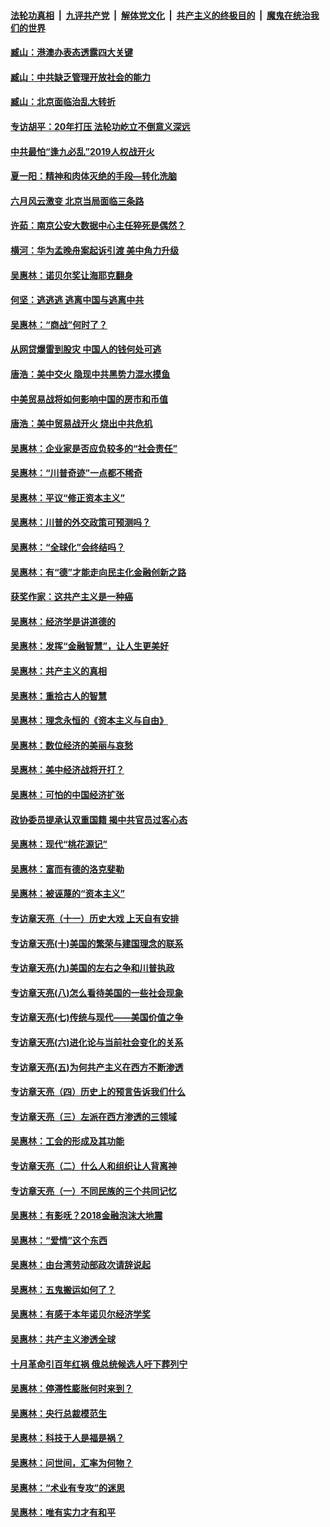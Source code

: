 ####  [法轮功真相](../../../../basic/blob/master/README.md?t=08262326) &nbsp;|&nbsp; [九评共产党](../../../../9ping.md/blob/master/README.md?t=08262326) &nbsp;|&nbsp; [解体党文化](../../../../jtdwh.md/blob/master/README.md?t=08262326)  &nbsp;|&nbsp; [共产主义的终极目的](../../../../gczydzjmd.md/blob/master/README.md?t=08262326) &nbsp;|&nbsp; [魔鬼在统治我们的世界](../../../../mgztzwmdsj.md/blob/master/README.md?t=08262326) 

#### [臧山：港澳办表态透露四大关键](../pages/nsc423/n11421628.md?t=08262326) 

#### [臧山：中共缺乏管理开放社会的能力](../pages/nsc423/n11407457.md?t=08262326) 

#### [臧山：北京面临治乱大转折](../pages/nsc423/n11406895.md?t=08262326) 

#### [专访胡平：20年打压 法轮功屹立不倒意义深远](../pages/nsc423/n11398800.md?t=08262326) 

#### [中共最怕“逢九必乱”2019人权战开火](../pages/nsc423/n11385248.md?t=08262326) 

#### [夏一阳：精神和肉体灭绝的手段—转化洗脑](../pages/nsc423/n11368250.md?t=08262326) 

#### [六月风云激变 北京当局面临三条路](../pages/nsc423/n11313668.md?t=08262326) 

#### [许茹：南京公安大数据中心主任猝死是偶然？](../pages/nsc423/n11064744.md?t=08262326) 

#### [横河：华为孟晚舟案起诉引渡 美中角力升级](../pages/nsc423/n11027230.md?t=08262326) 

#### [吴惠林：诺贝尔奖让海耶克翻身](../pages/nsc423/n10890049.md?t=08262326) 

#### [何坚：逃逃逃 逃离中国与逃离中共](../pages/nsc423/n10592891.md?t=08262326) 

#### [吴惠林：“商战”何时了？](../pages/nsc423/n10573558.md?t=08262326) 

#### [从网贷爆雷到股灾 中国人的钱何处可逃](../pages/nsc423/n10572800.md?t=08262326) 

#### [唐浩：美中交火 隐现中共黑势力混水摸鱼](../pages/nsc423/n10544040.md?t=08262326) 

#### [中美贸易战将如何影响中国的房市和币值](../pages/nsc423/n10543697.md?t=08262326) 

#### [唐浩：美中贸易战开火 烧出中共危机](../pages/nsc423/n10540126.md?t=08262326) 

#### [吴惠林：企业家是否应负较多的“社会责任”](../pages/nsc423/n10535022.md?t=08262326) 

#### [吴惠林：“川普奇迹”一点都不稀奇](../pages/nsc423/n10512808.md?t=08262326) 

#### [吴惠林：平议“修正资本主义”](../pages/nsc423/n10495724.md?t=08262326) 

#### [吴惠林：川普的外交政策可预测吗？](../pages/nsc423/n10462387.md?t=08262326) 

#### [吴惠林：“全球化”会终结吗？](../pages/nsc423/n10452838.md?t=08262326) 

#### [吴惠林：有“德”才能走向民主化金融创新之路](../pages/nsc423/n10432292.md?t=08262326) 

#### [获奖作家：这共产主义是一种癌](../pages/nsc423/n10431541.md?t=08262326) 

#### [吴惠林：经济学是讲道德的](../pages/nsc423/n10398014.md?t=08262326) 

#### [吴惠林：发挥“金融智慧”，让人生更美好](../pages/nsc423/n10375019.md?t=08262326) 

#### [吴惠林：共产主义的真相](../pages/nsc423/n10351394.md?t=08262326) 

#### [吴惠林：重拾古人的智慧](../pages/nsc423/n10337691.md?t=08262326) 

#### [吴惠林：理念永恒的《资本主义与自由》](../pages/nsc423/n10316274.md?t=08262326) 

#### [吴惠林：数位经济的美丽与哀愁](../pages/nsc423/n10292946.md?t=08262326) 

#### [吴惠林：美中经济战将开打？](../pages/nsc423/n10258825.md?t=08262326) 

#### [吴惠林：可怕的中国经济扩张](../pages/nsc423/n10219147.md?t=08262326) 

#### [政协委员提承认双重国籍 揭中共官员过客心态](../pages/nsc423/n10208809.md?t=08262326) 

#### [吴惠林：现代“桃花源记”](../pages/nsc423/n10185234.md?t=08262326) 

#### [吴惠林：富而有德的洛克斐勒](../pages/nsc423/n10142264.md?t=08262326) 

#### [吴惠林：被诬蔑的“资本主义”](../pages/nsc423/n10124816.md?t=08262326) 

#### [专访章天亮（十一）历史大戏 上天自有安排](../pages/nsc423/n10094905.md?t=08262326) 

#### [专访章天亮(十)美国的繁荣与建国理念的联系](../pages/nsc423/n10094899.md?t=08262326) 

#### [专访章天亮(九)美国的左右之争和川普执政](../pages/nsc423/n10094889.md?t=08262326) 

#### [专访章天亮(八)怎么看待美国的一些社会现象](../pages/nsc423/n10094857.md?t=08262326) 

#### [专访章天亮(七)传统与现代——美国价值之争](../pages/nsc423/n10093140.md?t=08262326) 

#### [专访章天亮(六)进化论与当前社会变化的关系](../pages/nsc423/n10092036.md?t=08262326) 

#### [专访章天亮(五)为何共产主义在西方不断渗透](../pages/nsc423/n10083620.md?t=08262326) 

#### [专访章天亮（四）历史上的预言告诉我们什么](../pages/nsc423/n10083606.md?t=08262326) 

#### [专访章天亮（三）左派在西方渗透的三领域](../pages/nsc423/n10081115.md?t=08262326) 

#### [吴惠林：工会的形成及其功能](../pages/nsc423/n10080633.md?t=08262326) 

#### [专访章天亮（二）什么人和组织让人背离神](../pages/nsc423/n10076637.md?t=08262326) 

#### [专访章天亮（一）不同民族的三个共同记忆](../pages/nsc423/n10074188.md?t=08262326) 

#### [吴惠林：有影呒？2018金融泡沫大地震](../pages/nsc423/n10040534.md?t=08262326) 

#### [吴惠林：“爱情”这个东西](../pages/nsc423/n10019423.md?t=08262326) 

#### [吴惠林：由台湾劳动部政次请辞说起](../pages/nsc423/n9979679.md?t=08262326) 

#### [吴惠林：五鬼搬运如何了？](../pages/nsc423/n9925338.md?t=08262326) 

#### [吴惠林：有感于本年诺贝尔经济学奖](../pages/nsc423/n9871883.md?t=08262326) 

#### [吴惠林：共产主义渗透全球](../pages/nsc423/n9812748.md?t=08262326) 

#### [十月革命引百年红祸 俄总统候选人吁下葬列宁](../pages/nsc423/n9810182.md?t=08262326) 

#### [吴惠林：停滞性膨胀何时来到？](../pages/nsc423/n9764136.md?t=08262326) 

#### [吴惠林：央行总裁模范生](../pages/nsc423/n9728134.md?t=08262326) 

#### [吴惠林：科技于人是福是祸？](../pages/nsc423/n9672982.md?t=08262326) 

#### [吴惠林：问世间，汇率为何物？](../pages/nsc423/n9621788.md?t=08262326) 

#### [吴惠林：“术业有专攻”的迷思](../pages/nsc423/n9580363.md?t=08262326) 

#### [吴惠林：唯有实力才有和平](../pages/nsc423/n9529599.md?t=08262326) 

